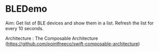 # BLEDemo
Aim: Get list of BLE devices and show them in a list. Refresh the list for every 10 seconds.

Architecture : The Composable Architecture
 (https://github.com/pointfreeco/swift-composable-architecture)

